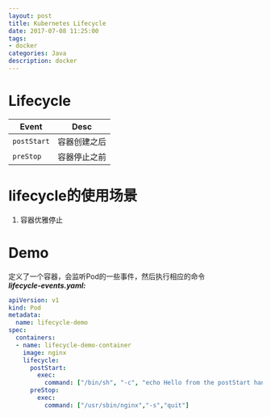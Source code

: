 ```yaml
---
layout: post
title: Kubernetes Lifecycle
date: 2017-07-08 11:25:00
tags:
- docker
categories: Java
description: docker
---
```



# Lifecycle

|     Event      |  Desc                    |
| -------------- | ------------------------ |
| `postStart`    | 容器创建之后               |
| `preStop`      | 容器停止之前               |

# lifecycle的使用场景
1. 容器优雅停止

# Demo
定义了一个容器，会监听Pod的一些事件，然后执行相应的命令        
***lifecycle-events.yaml:***
```yaml
apiVersion: v1
kind: Pod
metadata:
  name: lifecycle-demo
spec:
  containers:
  - name: lifecycle-demo-container
    image: nginx
    lifecycle:
      postStart:
        exec:
          command: ["/bin/sh", "-c", "echo Hello from the postStart handler > /usr/share/message"]
      preStop:
        exec:
          command: ["/usr/sbin/nginx","-s","quit"]
```

